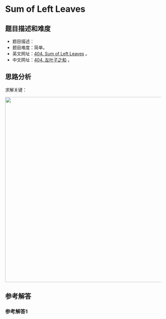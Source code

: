 # Sum of Left Leaves

## 题目描述和难度
+ 题目描述：
+ 题目难度：简单。
+ 英文网址：[404. Sum of Left Leaves](https://leetcode.com/problems/sum-of-left-leaves/description/)  。
+ 中文网址：[404. 左叶子之和](https://leetcode-cn.com/problems/sum-of-left-leaves/description/)  。
## 思路分析
求解关键：

<img src="https://liweiwei1419.github.io/images/leetcode-solution/" width="600">

## 参考解答
### 参考解答1

```java

```